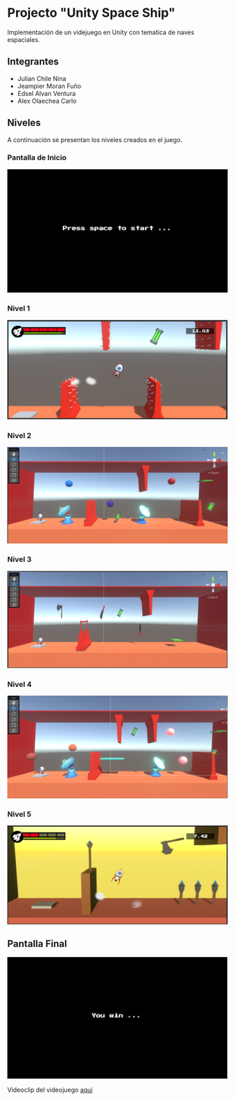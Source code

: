 # Projecto "Unity Space Ship"

Implementación de un videjuego en Unity con tematica de naves espaciales.

## Integrantes
- Julian Chile Nina
- Jeampier Moran Fuño
- Edsel Alvan Ventura
- Alex Olaechea Carlo

## Niveles
A continuación se presentan los niveles creados en el juego.
### Pantalla de Inicio
![Imagen de inicio](./imgs/init.PNG)
### Nivel 1
![Imagen nivel 1 ](./imgs/level1.PNG)
### Nivel 2
![Imagen nivel 2 ](./imgs/level2.PNG)
### Nivel 3
![Imagen nivel 3 ](./imgs/level3.PNG)
### Nivel 4
![Imagen nivel 4](./imgs/level4.PNG)
### Nivel 5
![Imagen nivel 4](./imgs/level5.PNG)
## Pantalla Final
![Imagen nivel 4](./imgs/final.PNG)

Videoclip del videojuego [aqui](https://drive.google.com/file/d/1pXJgq2AocCwSGA15y9BYvG6hGrQphh0e/view?usp=sharing) 